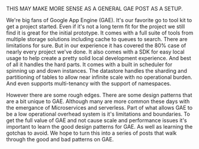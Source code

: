 THIS MAY MAKE MORE SENSE AS A GENERAL GAE POST AS A SETUP.

We're big fans of Google App Engine (GAE). It's our favorite go to tool kit to get a project started. Even if it's not a long term fit for the project we still find it is great for the initial prototype. It comes with a full suite of tools from multiple storage solutions including cache to queues to search. There are limitations for sure. But in our experience it has covered the 80% case of nearly every project we've done. It also comes with a SDK for easy local usage to help create a pretty solid local development experience. And best of all it handles the hard parts. It comes with a built in scheduler for spinning up and down instances. The datastore handles the sharding and partitioning of tables to allow near infinite scale with no operational burden. And even supports multi-tenancy with the support of namespaces.

However there are some rough edges. There are some design patterns that are a bit unique to GAE. Although many are more common these days with the emergance of Microservices and serverless. Part of what allows GAE to be a low operational overhead system is it's limitations and boundaries. To get the full value of GAE and not cause scale and performance issues it's important to learn the good design patterns for GAE. As well as learning the gotchas to avoid. We hope to turn this into a series of posts that walk through the good and bad patterns on GAE.




